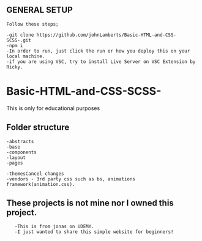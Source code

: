 ## GENERAL SETUP 

    Follow these steps;

    -git clone https://github.com/johnLamberts/Basic-HTML-and-CSS-SCSS-.git 
    -npm i
    -In order to run, just click the run or how you deploy this on your local machine.
    -if you are using VSC, try to install Live Server on VSC Extension by Ricky.

# Basic-HTML-and-CSS-SCSS-
This is only for educational purposes

## Folder structure
    -abstracts
    -base
    -components
    -layout
    -pages

    -themesCancel changes
    -vendors - 3rd party css such as bs, animations framework(animation.css).
    
## These projects is not mine nor I owned this project.
    
       -This is from jonas on UDEMY.
       -I just wanted to share this simple website for beginners!
